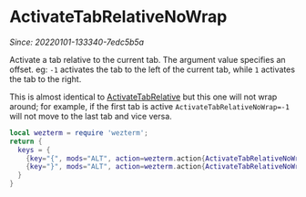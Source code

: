 # ActivateTabRelativeNoWrap

*Since: 20220101-133340-7edc5b5a*

Activate a tab relative to the current tab.  The argument value specifies an
offset. eg: `-1` activates the tab to the left of the current tab, while `1`
activates the tab to the right.

This is almost identical to [ActivateTabRelative](ActivateTabRelative.md)
but this one will not wrap around; for example, if the first tab is active
`ActivateTabRelativeNoWrap=-1` will not move to the last tab and vice versa.


```lua
local wezterm = require 'wezterm';
return {
  keys = {
    {key="{", mods="ALT", action=wezterm.action{ActivateTabRelativeNoWrap=-1}},
    {key="}", mods="ALT", action=wezterm.action{ActivateTabRelativeNoWrap=1}},
  }
}
```



